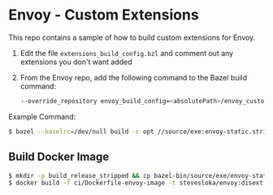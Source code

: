 # Envoy - Custom Extensions

This repo contains a sample of how to build custom extensions for Envoy.

1. Edit the file `extensions_build_config.bzl` and comment out any extensions you don't want added
2. From the Envoy repo, add the following command to the Bazel build command: 

    ```bash
    --override_repository envoy_build_config=<absolutePath>/envoy_custom
    ```

Example Command:

```bash
$ bazel --bazelrc=/dev/null build -c opt //source/exe:envoy-static.stripped --override_repository envoy_build_config=<absolutePath>/envoy_custom
```

## Build Docker Image

```bash
$ mkdir -p build_release_stripped && cp bazel-bin/source/exe/envoy-static build_release_stripped/envoy
$ docker build -f ci/Dockerfile-envoy-image -t stevesloka/envoy:disext .
```